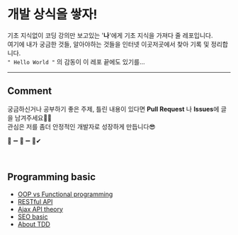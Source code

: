 # **개발 상식을 쌓자!**

기초 지식없이 코딩 강의만 보고있는 '**나**'에게 기초 지식을 가져다 줄 레포입니다.   
여기에 내가 궁금한 것들, 알아야하는 것들을 인터넷 이곳저곳에서 찾아 기록 및 정리합니다.     
```" Hello World "``` 의 감동이 이 레포 끝에도 있기를...

***

## **Comment**

궁금하신거나 공부하기 좋은 주제, 틀린 내용이 있다면 **Pull Request** 나 **Issues**에 글을 남겨주세요🙆‍♂️<br/>
관심은 저를 좀더 안정적인 개발자로 성장하게 만듭니다😎

🐣 ➖ 🐤 ➖ 🐓✔

<br/>

## Programming basic
- [OOP vs Functional programming](https://github.com/ddamjengi1020/Basic-development-knowledge/tree/master/programming-basic/OOP_vs_Functional)
- [RESTful API](https://github.com/ddamjengi1020/Basic-development-knowledge/tree/master/programming-basic/RESTful_basic)
- [Ajax API theory](https://github.com/ddamjengi1020/Basic-development-knowledge/tree/master/programming-basic/Ajax_API)
- [SEO basic](https://github.com/ddamjengi1020/Basic-development-knowledge/tree/master/programming-basic/SEO_basic)
- [About TDD](https://github.com/ddamjengi1020/Basic-development-knowledge/tree/master/programming-basic/About_TDD)